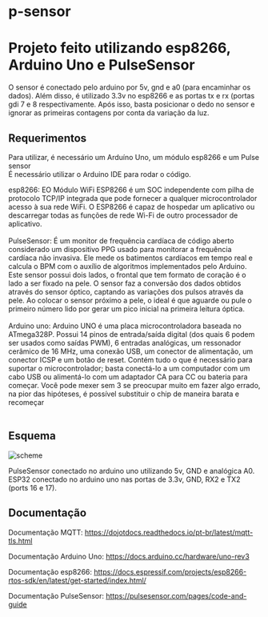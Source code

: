 # p-sensor

<h1>Projeto feito utilizando esp8266, Arduino Uno e PulseSensor</h1>
O sensor é conectado pelo arduino por 5v, gnd e a0 (para encaminhar os dados). Além disso, é utilizado 3.3v no esp8266 e as portas tx e rx (portas gdi 7 e 8 respectivamente. Após isso, basta posicionar o dedo no sensor e ignorar as primeiras contagens por conta da variação da luz.

## Requerimentos
Para utilizar, é necessário um Arduíno Uno, um módulo esp8266 e um Pulse sensor</br>
É necessário utilizar o Arduino IDE para rodar o código.</br>

esp8266:
EO Módulo WiFi ESP8266 é um SOC independente com pilha de protocolo TCP/IP integrada que pode fornecer a qualquer microcontrolador acesso à sua rede WiFi. O ESP8266 é capaz de hospedar um aplicativo ou descarregar todas as funções de rede Wi-Fi de outro processador de aplicativo.</br>
</br>
PulseSensor:
É um monitor de frequência cardíaca de código aberto considerado um dispositivo PPG usado para monitorar a frequência cardíaca não invasiva. Ele mede os batimentos cardíacos em tempo real e calcula o BPM com o auxílio de algoritmos implementados pelo Arduino. Este sensor possui dois lados, o frontal que tem formato de coração é o lado a ser fixado na pele. O sensor faz a conversão dos dados obtidos através do sensor óptico, captando as variações dos pulsos através da pele. Ao colocar o sensor próximo a pele, o ideal é que aguarde ou pule o primeiro número lido por gerar um pico inicial na primeira leitura óptica. </br>
</br>
Arduino uno:
Arduino UNO é uma placa microcontroladora baseada no ATmega328P. Possui 14 pinos de entrada/saída digital (dos quais 6 podem ser usados como saídas PWM), 6 entradas analógicas, um ressonador cerâmico de 16 MHz, uma conexão USB, um conector de alimentação, um conector ICSP e um botão de reset. Contém tudo o que é necessário para suportar o microcontrolador; basta conectá-lo a um computador com um cabo USB ou alimentá-lo com um adaptador CA para CC ou bateria para começar. Você pode mexer sem 3 se preocupar muito em fazer algo errado, na pior das hipóteses, é possível substituir o chip de maneira barata e recomeçar</br>
</br>
## Esquema

![scheme](https://github.com/hygor-gomes/p-sensor/assets/110134036/9d44b4fb-284a-4cc2-ba88-b2f14524bde8)</br>

PulseSensor conectado no arduino uno utilizando 5v, GND e analógica A0. ESP32 conectado no arduino uno nas portas de 3.3v, GND, RX2 e TX2 (ports 16 e 17).

## Documentação

Documentação MQTT: https://dojotdocs.readthedocs.io/pt-br/latest/mqtt-tls.html</br>

Documentação Arduino Uno: https://docs.arduino.cc/hardware/uno-rev3</br>

Documentação esp8266: https://docs.espressif.com/projects/esp8266-rtos-sdk/en/latest/get-started/index.html/</br>

Documentação PulseSensor: https://pulsesensor.com/pages/code-and-guide</br>
